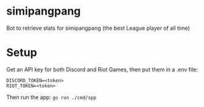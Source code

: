 # simipangpang
Bot to retrieve stats for simipangpang (the best League player of all time)

# Setup
Get an API key for both Discord and Riot Games, then put them in a .env file:
```
DISCORD_TOKEN=<token>
RIOT_TOKEN=<token>
```
Then run the app:
`go run ./cmd/spp`